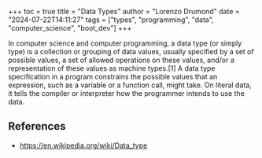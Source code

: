 +++
toc = true
title = "Data Types"
author = "Lorenzo Drumond"
date = "2024-07-22T14:11:27"
tags = ["types",  "programming",  "data",  "computer_science",  "boot_dev"]
+++



In computer science and computer programming, a data type (or simply type) is a
collection or grouping of data values, usually specified by a set of possible
values, a set of allowed operations on these values, and/or a representation of
these values as machine types.[1] A data type specification in a program
constrains the possible values that an expression, such as a variable or a
function call, might take. On literal data, it tells the compiler or
interpreter how the programmer intends to use the data.

## References
- https://en.wikipedia.org/wiki/Data_type
